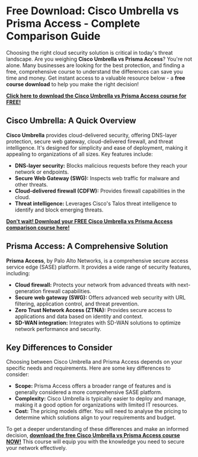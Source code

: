 # Free Download: Cisco Umbrella vs Prisma Access - Complete Comparison Guide

Choosing the right cloud security solution is critical in today's threat landscape. Are you weighing **Cisco Umbrella vs Prisma Access**? You're not alone. Many businesses are looking for the best protection, and finding a free, comprehensive course to understand the differences can save you time and money. Get instant access to a valuable resource below - a **free course download** to help you make the right decision!

[**Click here to download the Cisco Umbrella vs Prisma Access course for FREE!**](https://udemywork.com/cisco-umbrella-vs-prisma-access)

## Cisco Umbrella: A Quick Overview

**Cisco Umbrella** provides cloud-delivered security, offering DNS-layer protection, secure web gateway, cloud-delivered firewall, and threat intelligence. It's designed for simplicity and ease of deployment, making it appealing to organizations of all sizes. Key features include:

*   **DNS-layer security:** Blocks malicious requests before they reach your network or endpoints.
*   **Secure Web Gateway (SWG):** Inspects web traffic for malware and other threats.
*   **Cloud-delivered firewall (CDFW):** Provides firewall capabilities in the cloud.
*   **Threat intelligence:** Leverages Cisco's Talos threat intelligence to identify and block emerging threats.

[**Don't wait! Download your FREE Cisco Umbrella vs Prisma Access comparison course here!**](https://udemywork.com/cisco-umbrella-vs-prisma-access)

## Prisma Access: A Comprehensive Solution

**Prisma Access**, by Palo Alto Networks, is a comprehensive secure access service edge (SASE) platform. It provides a wide range of security features, including:

*   **Cloud firewall:** Protects your network from advanced threats with next-generation firewall capabilities.
*   **Secure web gateway (SWG):** Offers advanced web security with URL filtering, application control, and threat prevention.
*   **Zero Trust Network Access (ZTNA):** Provides secure access to applications and data based on identity and context.
*   **SD-WAN integration:** Integrates with SD-WAN solutions to optimize network performance and security.

## Key Differences to Consider

Choosing between Cisco Umbrella and Prisma Access depends on your specific needs and requirements. Here are some key differences to consider:

*   **Scope:** Prisma Access offers a broader range of features and is generally considered a more comprehensive SASE platform.
*   **Complexity:** Cisco Umbrella is typically easier to deploy and manage, making it a good option for organizations with limited IT resources.
*   **Cost:** The pricing models differ. You will need to analyse the pricing to determine which solutions align to your requirements and budget.

To get a deeper understanding of these differences and make an informed decision, **[download the free Cisco Umbrella vs Prisma Access course NOW!](https://udemywork.com/cisco-umbrella-vs-prisma-access)** This course will equip you with the knowledge you need to secure your network effectively.
